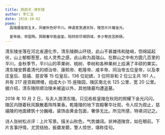 ```yaml
---
title: 鹧鸪天·清东陵
author: 李仁玉
date: 2018-10-02
poem: |
  昌瑞逶迤锁玉关，风催秋色好平川。神道宽宽通天际，陵宫片片耀金光。

  皇帝崩、举国殇。冥殿奢华胜庙堂。阳财掠尽填阴域，多少黎民苦断肠。
---
```


清东陵坐落在河北省遵化市，清东陵群山环绕，此山不甚雄伟和陡峭，但绵延起伏，山上郁郁葱葱，给人灵秀之感，此山称为昌瑞山。在群山之中有方圆几百里的平川，金秋季节，平川山的苹果树、桃树、李树和各种果树上挂满了丰硕的果实。清东陵安葬着清代的顺治帝、康熙帝、乾隆帝、咸丰帝、同治帝五位皇帝，以及孝庄皇后、慈禧、慈安等 15 位皇后，136 位妃嫔，3 位阿哥和 2 位公主共 161 人，共有 217 座宫殿牌楼，组成大小 15 座陵园，陵区南北长 125 公里、宽 20 公里。据介绍，清东陵除顺治陵未被盗以外，其他陵墓均遭盗墓。

2018 年 10 月 2 日，与夫人游清东陵。只见栋栋皇陵在秋阳的照耀下金光闪闪，陵区内随着秋风飘散着阵阵果香。乾隆陵的地下宫殿奢华壮观，令人叹为观止，慈禧陵的地面建筑十分巍峨，装饰由黄金包面，奢侈无比。所见所感，特填词记之。

诗人张树松点评：上片写景。描关山秋色，气势雄阔。状神道陵宫，如在眼前。下片言事抒情，尤赏结拍，振聋发聩，警人惊世，堪称佳句。
